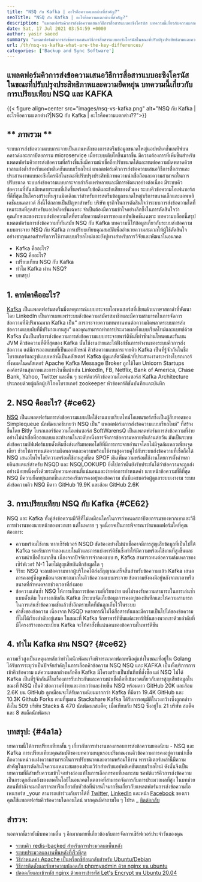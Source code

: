 ```yaml
---
title: "NSQ กับ Kafka | อะไรคือความแตกต่างที่สำคัญ?" 
seoTitle: "NSQ กับ Kafka | อะไรคือความแตกต่างที่สำคัญ?" 
description: "แพลตฟอร์มคิวการส่งข้อความเสนอวิธีการสื่อสารแบบอะซิงโครนัส บทความนี้เกี่ยวกับความแตกต่างของระบบคิวข้อความแบบกระจาย NSQ และ KAFKA" 
date: Sat, 17 Jul 2021 03:54:59 +0000
author: yasir saeed
summary: "แพลตฟอร์มคิวการส่งข้อความเสนอวิธีการสื่อสารแบบอะซิงโครนัสในขณะที่ปรับปรุงประสิทธิภาพและความสามารถในการปรับขนาด บทความนี้เกี่ยวกับการเปรียบเทียบ NSQ และ KAFKA" 
url: /th/nsq-vs-kafka-what-are-the-key-differences/
categories: ['Backup and Sync Software']
---
```


## แพลตฟอร์มคิวการส่งข้อความเสนอวิธีการสื่อสารแบบอะซิงโครนัสในขณะที่ปรับปรุงประสิทธิภาพและความยืดหยุ่น บทความนี้เกี่ยวกับการเปรียบเทียบ NSQ และ KAFKA

{{< figure align=center src="images/nsq-vs-kafka.png" alt="NSQ กับ Kafka | อะไรคือความแตกต่าง?|NSQ กับ Kafka | อะไรคือความแตกต่าง??">}}


## ** ภาพรวม **
ระบบการส่งข้อความแบบกระจายเป็นแกนหลักของการสตรีมข้อมูลขนาดใหญ่แอปพลิเคชั่นเนทีฟบนคลาวด์และสถาปัตยกรรม microservice เมื่อระบบเติบโตขึ้นมากขึ้น มีความต้องการที่เพิ่มขึ้นสำหรับแพลตฟอร์มคิวการส่งข้อความที่สร้างขึ้นซึ่งมีความน่าเชื่อถือปรับขนาดได้และทนต่อความผิดพลาดด้วยเวลาแฝงต่ำสำหรับแอปพลิเคชันแบบเรียลไทม์ แพลตฟอร์มคิวการส่งข้อความเสนอวิธีการสื่อสารและประสานงานแบบอะซิงโครนัสในขณะที่ปรับปรุงประสิทธิภาพความน่าเชื่อถือและความสามารถในการปรับขนาด
ระบบส่งข้อความแบบกระจายกำลังแพร่หลายและมีการพัฒนาอย่างต่อเนื่อง มีระบบคิวข้อความที่ทันสมัยหลายระบบที่เกิดขึ้นพร้อมกับข้อดีและข้อเสียของตัวเอง ระบบคิวข้อความโอเพ่นซอร์สที่ดีที่สุดเป็นโครงสร้างพื้นฐานมิดเดิลแวร์สำหรับการสตรีมข้อมูลขนาดใหญ่บริการขนาดเล็กและแอพพลิเคชั่นบนคลาวด์ สิ่งนี้ได้กลายเป็นปัญหาสำหรับ บริษัท ธุรกิจในการตัดสินใจว่าระบบการส่งข้อความใดที่เหมาะสมที่สุดสำหรับแอปพลิเคชันเฉพาะ จำเป็นต้องมีความเข้าใจอย่างลึกซึ้งในการตัดสินใจว่าคุณลักษณะของระบบส่งข้อความใดที่ตรงกับความต้องการของแอปพลิเคชันเฉพาะ
บทความบล็อกนี้สรุปแพลตฟอร์มการส่งข้อความที่ทันสมัย ​​NSQ กับ Kafka บทความนี้ให้ข้อมูลเกี่ยวกับระบบส่งข้อความแบบกระจาย NSQ กับ Kafka การเปรียบเทียบคุณสมบัติเพื่ออำนวยความสะดวกให้ผู้ใช้ตัดสินใจอย่างชาญฉลาดสำหรับการใช้งานแบบเรียลไทม์และยังปูทางสำหรับการวิจัยและพัฒนาในอนาคต
  * Kafka คืออะไร?
  * NSQ คืออะไร?
  * เปรียบเทียบ NSQ กับ Kafka
  * ทำไม Kafka ผ่าน NSQ?
  * บทสรุป

## 1. คาฟคาคืออะไร?
[Kafka][1] เป็นแพลตฟอร์มสตรีมมิ่งเหตุการณ์แบบกระจายโอเพนซอร์สที่เขียนด้วยภาษาสกาล่าที่พัฒนาโดย LinkedIn เป็นการเผยแพร่ระบบส่งข้อความสมัครสมาชิกและมีความสามารถในการจัดการข้อความที่มีปริมาณมาก Kafka เป็น“ การกระจายความทนทานทนต่อความผิดพลาดระบบการส่งข้อความแบบผับที่มีปริมาณงานสูง” และคุณสามารถทำการประมวลผลทั้งแบบเรียลไทม์และแบทช์ด้วย Kafka มันเป็นบริการส่งข้อความการส่งข้อความแบบกระจายพาร์ติชันที่ทำซ้ำผ่านโหนดและรันบน JVM คิวข้อความที่ดีที่สุดของ Kafka นั้นใช้งานง่ายและให้ฟังก์ชันการทำงานของระบบคิวการส่งข้อความ แต่มีการออกแบบที่เป็นเอกลักษณ์
คิวข้อความแบบกระจายคิว Kafka เป็นที่รู้จักกันในชื่อโบรกเกอร์และรูปแบบเหล่านี้เป็นคลัสเตอร์ Kafka ผู้ดูแลสัตว์มีหน้าที่ประสานงานระหว่างโบรกเกอร์ทั้งหมดในคลัสเตอร์ Apache Kafka Message Broker ถูกใช้โดย Unicorn Startups องค์กรด้านสุขภาพและการเงินชั้นนำเช่น LinkedIn, FB, Netflix, Bank of America, Chase Bank, Yahoo, Twitter และอื่น ๆ ซอฟต์แวร์คิวข้อความโอเพ่นซอร์ส Kafka Architecture ประกอบด้วยผู้ผลิตผู้บริโภคโบรกเกอร์ zookeeper หัวข้อพาร์ติชันบันทึกและบันทึก

## 2. NSQ คืออะไร? {#ce62}
[NSQ][2] เป็นแพลตฟอร์มการส่งข้อความแบบเปิดใช้งานแบบเรียลไทม์โอเพนซอร์สซึ่งเป็นผู้สืบทอดของ Simplequeue นักพัฒนาอธิบายว่า NSQ เป็น“ แพลตฟอร์มการส่งข้อความแบบเรียลไทม์” ที่สร้างขึ้นโดย Bitly โบรกเกอร์ข้อความโอเพ่นซอร์ส SoftWarensQ เป็นแพลตฟอร์มการส่งข้อความที่ง่ายอย่างไม่น่าเชื่อที่ออกแบบและทำงานในระดับหนึ่งการจัดการข้อความหลายพันล้านต่อวัน มันเป็นระบบส่งข้อความบัฟเฟอร์แบบดั้งเดิมซึ่งส่งเสริมทอพอโลยีที่มีการกระจายอำนาจโดยไม่มีจุดล้มเหลวเพียงจุดเดียว ช่วยให้การทนต่อความผิดพลาดและความพร้อมใช้งานสูงควบคู่ไปกับระบบส่งข้อความที่เชื่อถือได้
NSQ เสนอโทโพโลยีความพร้อมใช้งานสูงที่ลด SPOF มันเพิ่มความพร้อมใช้งานโดยการตั้งค่าหลายอินสแตนซ์สำหรับ NSQD และ NSQLOOKUPD ยิ่งไปกว่านั้นยังรับประกันได้ว่าข้อความจะถูกส่งอย่างน้อยหนึ่งครั้งด้วยระดับความคงทนที่แน่นอนและง่ายต่อการกำหนดค่า นายหน้าข้อความที่ดีที่สุด NSQ มีความยืดหยุ่นมากขึ้นและรองรับการคงอยู่ของข้อความ มันมีแดชบอร์ดผู้ดูแลระบบเงางาม ระบบส่งข้อความคิว NSQ มีดาว GitHub 19.9K และส้อม GitHub 2.6K

## 3. การเปรียบเทียบ NSQ กับ Kafka {#CE62}
NSQ และ Kafka ทั้งคู่ส่งข้อความมีวิธีที่ไม่เหมือนใครในการกำหนดสถาปัตยกรรมของพวกเขาและวิธีการทำงานของนายหน้าของพวกเขา แต่ในหลาย ๆ จุดนี่อาจเป็นการพิจารณาว่าแพลตฟอร์มใดที่คุณต้องการ:
  * ความพร้อมใช้งาน
หากเซิร์ฟเวอร์ NSQD ขัดข้องอย่างไม่น่าเชื่ออาจมีการสูญเสียข้อมูลที่เป็นไปได้ Kafka รองรับการจำลองแบบในตัวและการแบ่งพาร์ติชันซึ่งทำให้มีความพร้อมใช้งานที่สูงขึ้นและความน่าเชื่อถือมากขึ้น เนื่องจากปัจจัยการจำลองแบบ n, Kafka สามารถทนต่อความล้มเหลวของเซิร์ฟเวอร์ N-1 โดยไม่สูญเสียบันทึกข้อมูลใด ๆ
  * วิริยะ
NSQ จะลบข้อความหากผู้บริโภคได้ส่งสัญญาณเสร็จสิ้นสำหรับข้อความแล้ว
Kafka เสนอการคงอยู่ซึ่งดูเหมือนจะหายากมากในคิวข้อความแบบกระจาย ข้อความยังคงมีอยู่หลังจากเวลาหรือขนาดที่กำหนดจากช่วงเวลาที่ส่งมอบ
  * ข้อความเล่นซ้ำ
NSQ ให้การเก็บถาวรข้อความที่เรียบง่าย แต่ไม่รองรับความสามารถในการเล่นซ้ำแบบดั้งเดิม
ในทางกลับกัน Kafka มีระบบจัดเก็บข้อมูลการคงอยู่ของบันทึกและให้ความสามารถในการเล่นซ้ำข้อความซ้ำแล้วซ้ำอีกตราบใดที่มันถูกเก็บไว้ในระบบ
  * คำสั่งของข้อความ
เนื่องจาก NSQD หลายกรณีไม่ได้สื่อสารกันและมีความเป็นไปได้ของข้อความที่ไม่ได้เรียงลำดับอยู่เสมอ ในขณะที่ Kafka รักษาพาร์ทิชันแต่ละพาร์ทิชันของพวกเขาด้วยลำดับที่มีโครงสร้างของระเบียน Kafka จะให้คำสั่งที่แน่นอนของข้อความในพาร์ติชัน

## 4. ทำไม Kafka ผ่าน NSQ? {#ce62}
ความเร็วสูงเป็นเหตุผลหลักว่าทำไมนักพัฒนาจึงพิจารณาคาฟคาเหนือคู่แข่งในขณะที่อยู่ใน Golang ได้รับการระบุว่าเป็นปัจจัยสำคัญในการเลือกคิวข้อความ NSQ NSQ และ KAFKA เป็นทั้งบริการการเข้าคิวข้อความ แต่ความแตกต่างหลักคือ Kafka มีโครงสร้างเป็นบันทึกที่สั่งซื้อ แต่ NSQ ไม่ได้ Kafka เป็นที่รู้จักกันดีในเรื่องการรับประกันและความน่าเชื่อถือที่เข้มงวดเกี่ยวกับการสูญเสียข้อมูลในขณะที่ NSQ เป็นคิวข้อความที่ง่ายและง่ายกว่าและง่ายขึ้น
NSQ พร้อมดาว GitHub 20K และส้อม 2.6K บน GitHub ดูเหมือนจะได้รับความนิยมมากกว่า Kafka ที่มีดาว 19.4K GitHub และ 10.3K Github Forks ตามที่ชุมชน Stackshare Kafka ได้รับการอนุมัติในวงกว้างซึ่งถูกกล่าวถึงใน 509 บริษัท Stacks & 470 นักพัฒนาสแต็ค; เมื่อเทียบกับ NSQ ซึ่งอยู่ใน 21 บริษัท สแต็คและ 8 สแต็คนักพัฒนา

## บทสรุป: {#4a1a}
บทความนี้ให้การเปรียบเทียบสั้น ๆ เกี่ยวกับการทำงานของกรอบการส่งข้อความยอดนิยม - NSQ และ Kafka การเปรียบเทียบคุณสมบัติของบทความหมุนรอบปริมาณงานคิวข้อความการคงอยู่ความน่าเชื่อถือความหน่วงแฝงความสามารถในการปรับขนาดและความพร้อมใช้งาน พารามิเตอร์เหล่านี้มีความสำคัญในการตัดสินใจความเหมาะสมของเฟรมเวิร์กสำหรับแอปพลิเคชันแบบเรียลไทม์ ดังนั้นจึงเป็นบทความที่ดีสำหรับความเข้าใจอย่างถ่องแท้ในการเลือกกรอบที่เหมาะสม ซอฟต์แวร์คิวการส่งข้อความเป็นกระดูกสันหลังของเทคโนโลยีในอนาคตในตลาดที่สามารถจัดการกับการประมวลผลที่สูง ในบทช่วยสอนที่กำลังจะมาถึงเราจะหารือเกี่ยวกับหัวข้อที่น่าสนใจมากขึ้นเกี่ยวกับแพลตฟอร์มการส่งข้อความโอเพนซอร์ส
_your สามารถเข้าร่วมกับเราได้ที่ [Twitter][3], [LinkedIn][4] และหน้า [Facebook][5] ของเรา คุณใช้แพลตฟอร์มคิวข้อความใดออนไลน์ หากคุณมีคำถามใด ๆ โปรด _ [ติดต่อกลับ][6]

## สำรวจ:
นอกจากนี้เรายังมีบทความอื่น ๆ อีกมากมายที่เกี่ยวข้องกับการจัดการเซิร์ฟเวอร์ประจำวันของคุณ
  * [ระบบคิว redis-backed สำหรับการประมวลผลพื้นหลัง][7]
  * [ระบบประมวลผลงานพื้นหลังที่เร็วที่สุด][8]
  * [วิธีกำหนดค่า Apache เป็นพร็อกซีย้อนกลับสำหรับ Ubuntu/Debian][9]
  * [วิธีการติดตั้งและรักษาความปลอดภัย phpmyadmin ด้วย nginx บน ubuntu][10]
  * [ปลอดภัยและเข้ารหัส nginx ด้วยการเข้ารหัส Let's Encrypt บน Ubuntu 20.04][11]

  
[1]: https://kafka.apache.org/
[2]: https://nsq.io/
[3]: https://twitter.com/containerize_co
[4]: https://www.linkedin.com/company/containerize/
[5]: http://facebook.com/containerize
[6]: mailto:yasir.saeed@aspose.com
[7]: https://products.containerize.com/message-queue-software/resque/
[8]: https://products.containerize.com/message-queue-software/sidekiq/
[9]: https://blog.containerize.com/web-server-solution-stack/how-to-configure-apache-as-a-reverse-proxy-for-ubuntudebian/
[10]: https://blog.containerize.com/web-server-solution-stack/how-to-install-and-secure-phpmyadmin-with-nginx-on-ubuntu/
[11]: https://blog.containerize.com/web-server-solution-stack/how-to-secure-nginx-with-letsencrypt-on-ubuntu-20-04/
